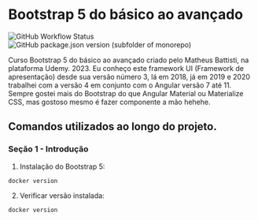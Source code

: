 # Bootstrap 5 do básico ao avançado
![GitHub Workflow Status](https://github.com/FabianaTavares/curso-bootstrap-5/workflows/Gerador%20de%20CHANGELOG/badge.svg)
![GitHub package.json version (subfolder of monorepo)](https://img.shields.io/github/package-json/v/FabianaTavares/curso-bootstrap-5?color=blue)

Curso Bootstrap 5 do básico ao avançado criado pelo Matheus Battisti, na plataforma Udemy. 2023.
Eu conheço este framework UI (Framework de apresentação) desde sua versão número 3, lá em 2018, já em 2019 e 2020 trabalhei com a versão 4 em conjunto com o Angular versão 7 até 11.
Sempre gostei mais do Bootstrap do que Angular Material ou Materialize CSS, mas gostoso mesmo é fazer componente a mão hehehe.

## Comandos utilizados ao longo do projeto.

### Seção 1 - Introdução

1. Instalação do Bootstrap 5:

```
docker version
```


2. Verificar versão instalada:

```
docker version
```
